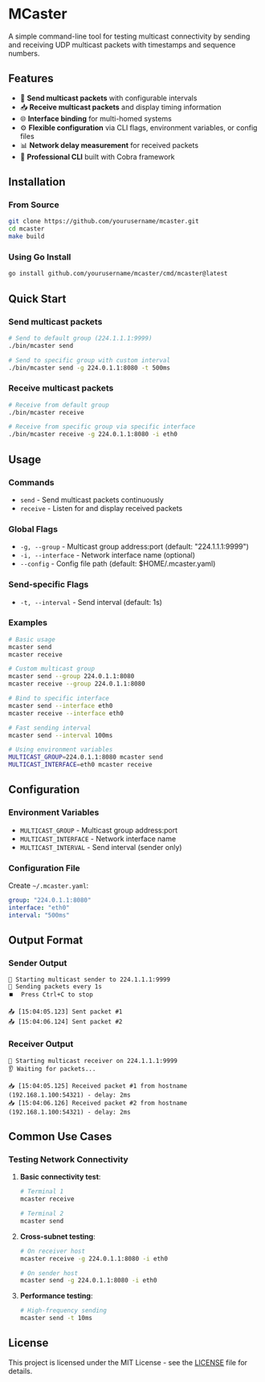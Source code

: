 # MCaster

A simple command-line tool for testing multicast connectivity by sending and receiving UDP multicast packets with timestamps and sequence numbers.

## Features

- 🚀 **Send multicast packets** with configurable intervals
- 📥 **Receive multicast packets** and display timing information
- 🌐 **Interface binding** for multi-homed systems
- ⚙️ **Flexible configuration** via CLI flags, environment variables, or config files
- 📊 **Network delay measurement** for received packets
- 🎯 **Professional CLI** built with Cobra framework

## Installation

### From Source

```bash
git clone https://github.com/yourusername/mcaster.git
cd mcaster
make build
```

### Using Go Install

```bash
go install github.com/yourusername/mcaster/cmd/mcaster@latest
```

## Quick Start

### Send multicast packets
```bash
# Send to default group (224.1.1.1:9999)
./bin/mcaster send

# Send to specific group with custom interval
./bin/mcaster send -g 224.0.1.1:8080 -t 500ms
```

### Receive multicast packets
```bash
# Receive from default group
./bin/mcaster receive

# Receive from specific group via specific interface
./bin/mcaster receive -g 224.0.1.1:8080 -i eth0
```

## Usage

### Commands

- `send` - Send multicast packets continuously
- `receive` - Listen for and display received packets

### Global Flags

- `-g, --group` - Multicast group address:port (default: "224.1.1.1:9999")
- `-i, --interface` - Network interface name (optional)
- `--config` - Config file path (default: $HOME/.mcaster.yaml)

### Send-specific Flags

- `-t, --interval` - Send interval (default: 1s)

### Examples

```bash
# Basic usage
mcaster send
mcaster receive

# Custom multicast group
mcaster send --group 224.0.1.1:8080
mcaster receive --group 224.0.1.1:8080

# Bind to specific interface
mcaster send --interface eth0
mcaster receive --interface eth0

# Fast sending interval
mcaster send --interval 100ms

# Using environment variables
MULTICAST_GROUP=224.0.1.1:8080 mcaster send
MULTICAST_INTERFACE=eth0 mcaster receive
```

## Configuration

### Environment Variables

- `MULTICAST_GROUP` - Multicast group address:port
- `MULTICAST_INTERFACE` - Network interface name
- `MULTICAST_INTERVAL` - Send interval (sender only)

### Configuration File

Create `~/.mcaster.yaml`:

```yaml
group: "224.0.1.1:8080"
interface: "eth0"
interval: "500ms"
```

## Output Format

### Sender Output
```
🚀 Starting multicast sender to 224.1.1.1:9999
📡 Sending packets every 1s
⏹️  Press Ctrl+C to stop

📤 [15:04:05.123] Sent packet #1
📤 [15:04:06.124] Sent packet #2
```

### Receiver Output
```
🎯 Starting multicast receiver on 224.1.1.1:9999
👂 Waiting for packets...

📥 [15:04:05.125] Received packet #1 from hostname (192.168.1.100:54321) - delay: 2ms
📥 [15:04:06.126] Received packet #2 from hostname (192.168.1.100:54321) - delay: 2ms
```

## Common Use Cases

### Testing Network Connectivity

1. **Basic connectivity test**:
   ```bash
   # Terminal 1
   mcaster receive
   
   # Terminal 2
   mcaster send
   ```

2. **Cross-subnet testing**:
   ```bash
   # On receiver host
   mcaster receive -g 224.0.1.1:8080 -i eth0
   
   # On sender host
   mcaster send -g 224.0.1.1:8080 -i eth0
   ```

3. **Performance testing**:
   ```bash
   # High-frequency sending
   mcaster send -t 10ms
   ```

## License

This project is licensed under the MIT License - see the [LICENSE](LICENSE) file for details.
